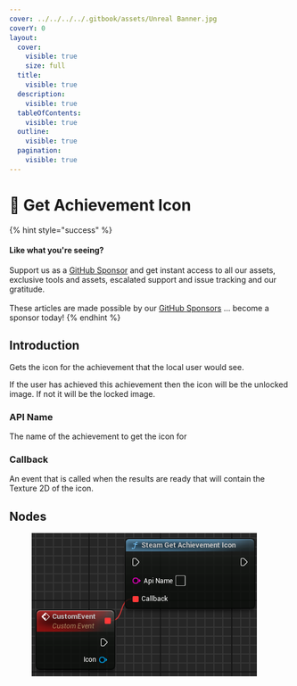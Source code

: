 ```yaml
---
cover: ../../../../.gitbook/assets/Unreal Banner.jpg
coverY: 0
layout:
  cover:
    visible: true
    size: full
  title:
    visible: true
  description:
    visible: true
  tableOfContents:
    visible: true
  outline:
    visible: true
  pagination:
    visible: true
---
```


# 🔵 Get Achievement Icon

{% hint style="success" %}
#### Like what you're seeing?

Support us as a [GitHub Sponsor](../../../../where-to-buy/become-a-sponsor.md) and get instant access to all our assets, exclusive tools and assets, escalated support and issue tracking and our gratitude.\
\
These articles are made possible by our [GitHub Sponsors](../../../../where-to-buy/become-a-sponsor.md) ... become a sponsor today!
{% endhint %}

## Introduction

Gets the icon for the achievement that the local user would see.

If the user has achieved this achievement then the icon will be the unlocked image. If not it will be the locked image.

### API Name

The name of the achievement to get the icon for

### Callback

An event that is called when the results are ready that will contain the Texture 2D of the icon.

## Nodes

<figure><img src="../../../../.gitbook/assets/image (320).png" alt=""><figcaption></figcaption></figure>
